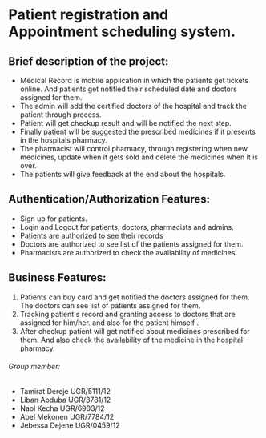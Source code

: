 
# Patient registration and Appointment scheduling system.

## Brief description of the project:
  -	Medical Record is mobile application in which the patients get tickets online. And patients get notified their scheduled date and doctors assigned for them.
  -	The admin will add the certified doctors of the hospital and track the patient through process.
  -	Patient will get checkup result and will be notified the next step.
  -	Finally patient will be suggested the prescribed medicines if it presents in the hospitals pharmacy.
  -	The pharmacist will control pharmacy, through registering when new medicines, update when it gets sold and delete the medicines when it is over. 
  -	The patients will give feedback at the end about the hospitals.


## Authentication/Authorization Features:
  *	Sign up for patients.
  *	Login and Logout for patients, doctors, pharmacists and admins.
  *	Patients are authorized to see their records
  *	Doctors are authorized to see list of the patients assigned for them.
  * Pharmacists are authorized to check the availability of medicines.
    
## Business Features:
  1. Patients can buy card and get notified the doctors assigned for them. The doctors can see list of patients assigned for them.
  2. Tracking patient's record and granting access to doctors that are assigned for him/her.   and also for the patient himself .
  3. After checkup patient will get notified about medicines prescribed for them. And also check the availability of the medicine in the hospital pharmacy.


###### Group member:
      
- Tamirat Dereje UGR/5111/12
- Liban Abduba UGR/3781/12 
- Naol Kecha UGR/6903/12 
- Abel Mekonen UGR/7784/12 
- Jebessa Dejene UGR/0459/12 

